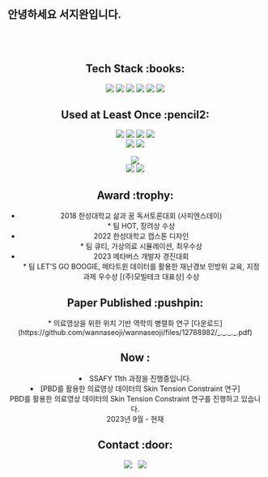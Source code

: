 ## 안녕하세요 서지완입니다.
<div align="center">
<br><br>


<h2>Tech Stack :books:</h2>
<img src="https://img.shields.io/badge/c++-%2300599C.svg?style=for-the-badge&logo=c%2B%2B&logoColor=white">
<img src="https://img.shields.io/badge/OpenGL-%23FFFFFF.svg?style=for-the-badge&logo=opengl">
<img src="https://img.shields.io/badge/unity-%23000000.svg?style=for-the-badge&logo=unity&logoColor=white">
<img src="https://img.shields.io/badge/unrealengine-%23313131.svg?style=for-the-badge&logo=unrealengine&logoColor=white">
<img src="https://img.shields.io/badge/nVIDIA-%2376B900.svg?style=for-the-badge&logo=nVIDIA&logoColor=white">
<img src="https://img.shields.io/badge/Java-007396?style=for-the-badge&logo=Java&logoColor=white">

<h2>Used at Least Once :pencil2:</h2>
<img src="https://img.shields.io/badge/HTML5-E34F26?style=flat&logo=HTML5&logoColor=white"> 
<img src="https://img.shields.io/badge/CSS3-1572B6?style=flat&logo=CSS3&logoColor=white"> 
<img src="https://img.shields.io/badge/JavaScript-F7DF1E?style=flat&logo=JavaScript&logoColor=white"> 
<img src="https://img.shields.io/badge/React-61DAFB?style=flat&logo=React&logoColor=white"> <br>
<img src="https://img.shields.io/badge/Swift-F05138?style=flat&logo=Swift&logoColor=white"> 
<img src="https://img.shields.io/badge/Kotlin-7F52FF?style=flat&logo=Kotlin&logoColor=white"> 

<img src="https://img.shields.io/badge/Firebase-FFCA28?style=flat&logo=Firebase&logoColor=white"> <br>
<img src="https://img.shields.io/badge/Python-3776AB?style=flat&logo=Python&logoColor=white">
<img src="https://img.shields.io/badge/MySQL-4479A1?style=flat&logo=MySQL&logoColor=white"> <br>



<h2> Award :trophy:</h2>
<div align="center">
   <ul>
    <li> 2018 한성대학교 삶과 꿈 독서토론대회 (사피엔스데이)</li>
  * 팀 HOT, 장려상 수상
     <li>2022 한성대학교 캡스톤 디자인 </li>
  * 팀 큐티, 가상의료 시뮬레이션, 최우수상
     <li>2023 메타버스 개발자 경진대회</li>
  * 팀 LET'S GO BOOGIE, 메타트윈 데이터를 활용한 재난경보 민방위 교육, 지정과제 우수상 [(주)모빌테크 대표상] 수상
 
   </ul>
 </div>
<h2> Paper Published :pushpin:</h2>
<div align="center">
* 의료영상을 위한 위치 기반 역학의 병렬화 연구 [다운로드](https://github.com/wannaseoji/wannaseoji/files/12788982/_._._._.pdf)
</div>

<h2> Now :</h2>
  <div align="center">
  
     
  <li> SSAFY 11th 과정을 진행중입니다.</li>
      
     
   <li> [PBD를 활용한 의료영상 데이터의 Skin Tension Constraint 연구] <br>PBD를 활용한 의료영상 데이터의 Skin Tension Constraint 연구를 진행하고 있습니다.<br>
       2023년 9월 - 현재<br> </li>
  

  </div>

  <h2>Contact :door:</h2>
<div align="center">
  <a href="https://wannadev.tistory.com/"><img src="https://img.shields.io/badge/Tistory-000000?style=flat-square&logo=Tistory&logoColor=white&link="https://wannadev.tistory.com/"/></a>&nbsp&nbsp
  <a href="mailto:wannaseoji@naver.com"><img src="https://img.shields.io/badge/Gmail-EA4335?style=flat-square&logo=Gmail&logoColor=white&link=mailto:wannaseoji@naver.com"/></a>
</div>
</div>
